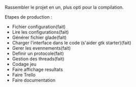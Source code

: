 Rassembler le projet en un, plus opti pour la compilation.

Etapes de production :
- Fichier configuration(fait)
- Lire les configurations(fait)
- Générer fichier glade(fait)
- Charger l'interface dans le code (s'aider gtk starter)(fait)
- Gerer les evennements(fait)
- Definir un protocole(fait)
- Gestion des threads(fait)
- Codage jeu
- Faire affichage resultats
- Faire Trello
- Faire documentation